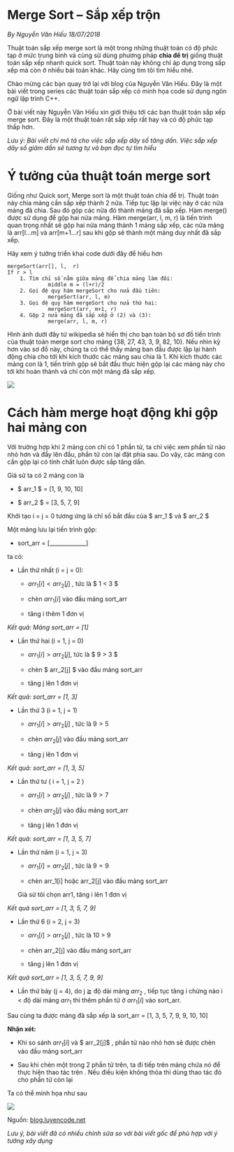 # Merge Sort – Sắp xếp trộn

_By Nguyễn Văn Hiếu 18/07/2018_

Thuật toán sắp xếp merge sort là một trong những thuật toán có độ phức tạp ở mức trung bình và cùng sử dùng phương pháp __chia để trị__ giống thuật toán sắp xếp nhanh quick sort. Thuật toán này không chỉ áp dụng trong sắp xếp mà còn ở nhiều bài toán khác. Hãy cùng tìm tôi tìm hiểu nhé.

Chào mừng các bạn quay trở lại với blog của Nguyễn Văn Hiếu. Đây là một bài viết trong series các thuật toán sắp xếp có minh họa code sử dụng ngôn ngữ lập trình C++.

Ở bài viết này Nguyễn Văn Hiếu xin giới thiệu tới các bạn thuật toán sắp xếp merge sort. Đây là một thuật toán rất sắp xếp rất hay và có độ phức tạp thấp hơn.

_Lưu ý: Bài viết chỉ mô tả cho việc sắp xếp dãy số tăng dần. Việc sắp xếp dãy số giảm dần sẽ tương tự và bạn đọc tự tìm hiểu_

# Ý tưởng của thuật toán merge sort

Giống như Quick sort, Merge sort là một thuật toán chia để trị. Thuật toán này chia mảng cần sắp xếp thành 2 nửa. Tiếp tục lặp lại việc này ở các nửa mảng đã chia. Sau đó gộp các nửa đó thành mảng đã sắp xếp. Hàm merge() được sử dụng để gộp hai nửa mảng. Hàm merge(arr, l, m, r) là tiến trình quan trọng nhất sẽ gộp hai nửa mảng thành 1 mảng sắp xếp, các nửa mảng là arr[l…m] và arr[m+1…r] sau khi gộp sẽ thành một mảng duy nhất đã sắp xếp.

Hãy xem ý tưởng triển khai code dưới đây để hiểu hơn
```
mergeSort(arr[], l,  r)
If r > l
    1. Tìm chỉ số nằm giữa mảng để chia mảng làm đôi:
             middle m = (l+r)/2
    2. Gọi đệ quy hàm mergeSort cho nửa đầu tiên:   
             mergeSort(arr, l, m)
    3. Gọi đệ quy hàm mergeSort cho nửa thứ hai:
             mergeSort(arr, m+1, r)
    4. Gộp 2 nửa mảng đã sắp xếp ở (2) và (3):
             merge(arr, l, m, r)
```

Hình ảnh dưới đây từ wikipedia sẽ hiển thị cho bạn toàn bộ sơ đồ tiến trình của thuật toán merge sort cho mảng {38, 27, 43, 3, 9, 82, 10}. Nếu nhìn kỹ hơn vào sơ đồ này, chúng ta có thể thấy mảng ban đầu được lặp lại hành động chia cho tới khi kích thước các mảng sau chia là 1. Khi kích thước các mảng con là 1, tiến trình gộp sẽ bắt đầu thực hiện gộp lại các mảng này cho tới khi hoàn thành và chỉ còn một mảng đã sắp xếp.

![](/pictures/merge_sort.png)

# Cách hàm merge hoạt động khi gộp hai mảng con

Với trường hợp khi 2 mảng con chỉ có 1 phần tử, ta chỉ việc xem phần tử nào nhỏ hơn và đẩy lên đầu, phần tử còn lại đặt phía sau. Do vậy, các mảng con cần gộp lại có tính chất luôn được sắp tăng dần.

Giả sử ta có 2 mảng con là 

- $ arr_1 $ = [1, 9, 10, 10] 

- $ arr_2 $ = [3, 5, 7, 9]

Khởi tạo i = j = 0 tương ứng là chỉ số bắt đầu của $ arr_1 $ và $ arr_2 $

Một mảng lưu lại tiến trình gộp:

- sort_arr = [_____________] 

ta có:

- Lần thứ nhất (i = j = 0):  
    + $arr_1[i] < arr_2[j]$ , tức là $ 1 < 3 $

    + chèn $arr_1[i]$ vào đầu mảng sort_arr

    + tăng i thêm 1 đơn vị

_Kết quả: Mảng sort_arr = [1]_

- Lần thứ hai (i = 1, j = 0)

    + $arr_1[i] > arr_2[j]$, tức là $ 9 > 3 $

    + chèn $ arr_2[j] $ vào đầu mảng sort_arr

    + tăng j lên 1 đơn vị
    
_Kết quả:  sort_arr = [1, 3]_

- Lần thứ 3 (i = 1, j = 1)

    + $arr_1[i] > arr_2[j]$ , tức là $9 > 5$

    + chèn $arr_2[j]$ vào đầu mảng sort_arr

    + tăng j lên 1 đơn vị 

_Kết quả: sort_arr = [1, 3, 5]_

- Lần thứ tư ( i = 1, j = 2 )

    + $arr_1[i] > arr_2[j]$ , tức là $9 > 7$

    + chèn $arr_2[j]$ vào đầu mảng sort_arr

    + tăng j lên 1 đơn vị 

_Kết quả: sort_arr = [1, 3, 5, 7]_

- Lần thứ năm (i = 1, j = 3)
    + $arr_1[i] = arr_2[j]$ , tức là $9 = 9$

    + chèn arr_1[i] hoặc arr_2[j] vào đầu mảng 
    sort_arr

    Giả sử tôi chọn arr1, tăng i lên 1 đơn vị 

_Kết quả sort_arr = [1, 3, 5, 7, 9]_ 

- Lần thứ 6 (i = 2, j = 3) 

    + $arr_1[i] > arr_2[j]$ , tức là 10 > 9

    + chèn arr_2[j] vào đầu mảng sort_arr 

    + tăng j lên 1 đơn vị 

_Kết quả sort_arr = [1, 3, 5, 7, 9, 9]_

- Lần thứ bảy (j = 4), do j  ≧  độ dài mảng $arr_2$ , tiếp tục tăng i chừng nào i < độ dài mảng $arr_1$ thì thêm phần tử ở $arr_1[i]$ vào sort_arr.

Sau cùng ta được mảng đã sắp xếp là sort_arr = [1, 3, 5, 7, 9, 9, 10, 10]

__Nhận xét:__

- Khi so sánh $arr_1[i]$ và $ arr_2[j]$  , phần tử nào nhỏ hơn sẽ được chèn vào đầu mảng sort_arr

- Sau khi chèn một trong 2 phần tử trên, ta đi tiếp trên mảng chứa nó để thực hiện thao tác trên . Nếu điều kiện không thỏa thì dùng thao tác đó cho phần tử còn lại

Ta có thể minh họa như sau

![](/pictures/demo.png)


Nguồn: [blog.luyencode.net](https://blog.luyencode.net/thuat-toan-sap-xep-merge-sort/)

_Lưu ý, bài viết đã có nhiều chỉnh sửa so với bài viết gốc để phù hợp với ý tưởng xây dụng_